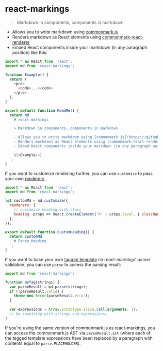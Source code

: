 # react-markings

> Markdown in components, components in markdown

- Allows you to write markdown using [commonmark.js](https://github.com/commonmark/commonmark.js)
- Renders markdown as React elements using [commonmark-react-renderer](https://github.com/rexxars/commonmark-react-renderer)
- Embed React components inside your markdown (in any paragraph position) like this:

```js
import * as React from 'react';
import md from 'react-markings';

function Example() {
  return (
    <pre>
      <code>...</code>
    </pre>
  );
}

export default function ReadMe() {
  return md`
    # react-markings

    > Markdown in components, components in markdown

    - Allows you to write markdown using [commonmark.js](https://github.com/commonmark/commonmark.js)
    - Renders markdown as React elements using [commonmark-react-renderer](https://github.com/rexxars/commonmark-react-renderer)
    - Embed React components inside your markdown (in any paragraph position) like this:

    ${<Example/>}
  `;
}
```

If you want to customize rendering further, you can use `customize` to pass your
own [renderers](https://github.com/rexxars/commonmark-react-renderer#type-renderer-options).

```js
import * as React from 'react';
import md from 'react-markings';

let customMd = md.customize({
  renderers: {
    // customize heading with class
    heading: props => React.createElement('h' + props.level, { className: 'fancy-heading' }, props.children),
  },
});

export default function CustomHeading() {
  return customMd`
    # Fancy Heading
  `;
}
```

If you want to base your own [tagged template](https://developer.mozilla.org/en-US/docs/Web/JavaScript/Reference/Template_literals)
on react-markings' parser validation, you can use `parse` to access the parsing result:

```js
import md from 'react-markings';

function myTag(strings) {
  var parseResult = md.parse(strings);
  if (!parseResult.valid) {
    throw new Error(parseResult.error);
  }
  
  var expressions = Array.prototype.slice.call(arguments, 1);
  // Do something with strings and expressions…  
}
```

If you're using the same version of commonmark.js as react-markings, you can access the commonmark.js
AST via `parseResult.ast` (where each of the tagged template expressions have been replaced by a
paragraph with contents equal to `parse.PLACEHOLDER`).
